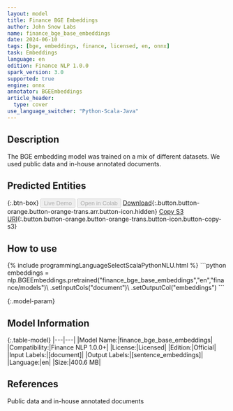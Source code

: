 ```yaml
---
layout: model
title: Finance BGE Embeddings
author: John Snow Labs
name: finance_bge_base_embeddings
date: 2024-06-10
tags: [bge, embeddings, finance, licensed, en, onnx]
task: Embeddings
language: en
edition: Finance NLP 1.0.0
spark_version: 3.0
supported: true
engine: onnx
annotator: BGEEmbeddings
article_header:
  type: cover
use_language_switcher: "Python-Scala-Java"
---
```


## Description

The BGE embedding model was trained on a mix of different datasets. We used public data and in-house annotated documents.

## Predicted Entities



{:.btn-box}
<button class="button button-orange" disabled>Live Demo</button>
<button class="button button-orange" disabled>Open in Colab</button>
[Download](https://s3.amazonaws.com/auxdata.johnsnowlabs.com/finance/models/finance_bge_base_embeddings_en_1.0.0_3.0_1718032885018.zip){:.button.button-orange.button-orange-trans.arr.button-icon.hidden}
[Copy S3 URI](s3://auxdata.johnsnowlabs.com/finance/models/finance_bge_base_embeddings_en_1.0.0_3.0_1718032885018.zip){:.button.button-orange.button-orange-trans.button-icon.button-copy-s3}

## How to use



<div class="tabs-box" markdown="1">
{% include programmingLanguageSelectScalaPythonNLU.html %}
```python
embeddings  =  nlp.BGEEmbeddings.pretrained("finance_bge_base_embeddings","en","finance/models")\
    .setInputCols("document")\ 
    .setOutputCol("embeddings")
```

</div>

{:.model-param}
## Model Information

{:.table-model}
|---|---|
|Model Name:|finance_bge_base_embeddings|
|Compatibility:|Finance NLP 1.0.0+|
|License:|Licensed|
|Edition:|Official|
|Input Labels:|[document]|
|Output Labels:|[sentence_embeddings]|
|Language:|en|
|Size:|400.6 MB|

## References

Public data and in-house annotated documents